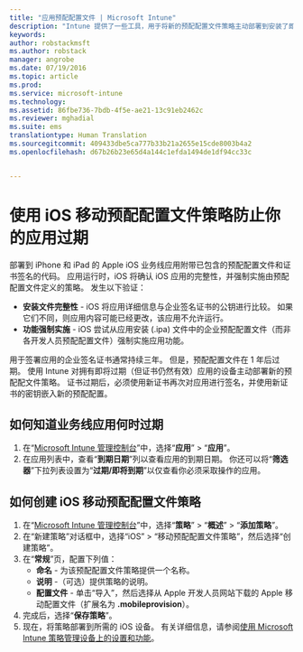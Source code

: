 ```yaml
---
title: "应用预配配置文件 | Microsoft Intune"
description: "Intune 提供了一些工具，用于将新的预配配置文件策略主动部署到安装了即将到期应用的设备。"
keywords: 
author: robstackmsft
ms.author: robstack
manager: angrobe
ms.date: 07/19/2016
ms.topic: article
ms.prod: 
ms.service: microsoft-intune
ms.technology: 
ms.assetid: 86fbe736-7bdb-4f5e-ae21-13c91eb2462c
ms.reviewer: mghadial
ms.suite: ems
translationtype: Human Translation
ms.sourcegitcommit: 409433dbe5ca777b33b21a2655e15cde8003b4a2
ms.openlocfilehash: d67b26b23e65d4a144c1efda1494de1df94cc33c


---
```


# <a name="use-ios-mobile-provisioning-profile-policies-to-prevent-your-apps-from-expiring"></a>使用 iOS 移动预配配置文件策略防止你的应用过期


部署到 iPhone 和 iPad 的 Apple iOS 业务线应用附带已包含的预配配置文件和证书签名的代码。 应用运行时，iOS 将确认 iOS 应用的完整性，并强制实施由预配配置文件定义的策略。 发生以下验证：

- **安装文件完整性** - iOS 将应用详细信息与企业签名证书的公钥进行比较。 如果它们不同，则应用内容可能已经更改，该应用不允许运行。
- **功能强制实施** - iOS 尝试从应用安装 (.ipa) 文件中的企业预配配置文件（而非各开发人员预配配置文件）强制实施应用功能。


用于签署应用的企业签名证书通常持续三年。 但是，预配配置文件在 1 年后过期。 使用 Intune 对拥有即将过期（但证书仍然有效）应用的设备主动部署新的预配配文件策略。
证书过期后，必须使用新证书再次对应用进行签名，并使用新证书的密钥嵌入新的预配配置。



## <a name="how-to-find-out-when-a-line-of-business-app-will-expire"></a>如何知道业务线应用何时过期

1. 在“[Microsoft Intune 管理控制台](https://manage.microsoft.com)”中，选择“**应用**” > “**应用**”。
2. 在应用列表中，查看“**到期日期**”列以查看应用的到期日期。 你还可以将“**筛选器**”下拉列表设置为“**过期/即将到期**”以仅查看你必须采取操作的应用。

## <a name="how-to-create-an-ios-mobile-provisioning-profile-policy"></a>如何创建 iOS 移动预配配置文件策略


1. 在“[Microsoft Intune 管理控制台](https://manage.microsoft.com)”中，选择“**策略**” > “**概述**” > “**添加策略**”。
2. 在“新建策略”对话框中，选择“iOS” > “移动预配配置文件策略”，然后选择“创建策略”。
3. 在“**常规**”页，配置下列值：
    - **命名** - 为该预配配置文件策略提供一个名称。
    - **说明** -（可选）提供策略的说明。
    - **配置文件** - 单击“导入”，然后选择从 Apple 开发人员网站下载的 Apple 移动配置文件（扩展名为 **.mobileprovision**）。
4. 完成后，选择“**保存策略**”。
5. 现在，将策略部署到所需的 iOS 设备。 有关详细信息，请参阅[使用 Microsoft Intune 策略管理设备上的设置和功能](manage-settings-and-features-on-your-devices-with-microsoft-intune-policies.md)。



<!--HONumber=Dec16_HO2-->


